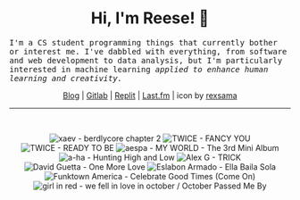 <h1 align="center">Hi, I'm Reese! 👋</h1>

<p><samp>I'm a CS student programming things that currently bother or interest me. I've dabbled with everything, from software and web development to data analysis, but I'm particularly interested in machine learning <i>applied to enhance human learning and creativity.</i></p></samp>

<p align="center">
 <a href="https://renys.dev">Blog</a> | <a href="https://gitlab.com/renys">Gitlab</a> | <a href="https://replit.com/@renys">Replit</a> | <a href="https://last.fm/user/i-dle">Last.fm</a> | icon by <a href="https://deviantart.com/rexsama">rexsama</a>
</p>

<hr class="dotted">
<br>
<!-- lastfm -->
<p align="center"><img src="https://lastfm.freetls.fastly.net/i/u/64s/7dc47a800dba55a03922e885b4611d2d.png" title="xaev - berdlycore chapter 2"> <img src="https://lastfm.freetls.fastly.net/i/u/64s/a9b4e7025d2217c85044064c984ff68d.jpg" title="TWICE - FANCY YOU"> <img src="https://lastfm.freetls.fastly.net/i/u/64s/fcfe88954f8b1a5282e48cab825a7f77.jpg" title="TWICE - READY TO BE"> <img src="https://lastfm.freetls.fastly.net/i/u/64s/3b96f9008abaa1134b17b8752abc3f78.jpg" title="aespa - MY WORLD - The 3rd Mini Album"> <img src="https://lastfm.freetls.fastly.net/i/u/64s/b61c0246b523481a92428dc3310ce5fb.png" title="a-ha - Hunting High and Low"> <img src="https://lastfm.freetls.fastly.net/i/u/64s/0b8520054cfd8af493b44a8bed0a2361.jpg" title="Alex G - TRICK"> <img src="https://lastfm.freetls.fastly.net/i/u/64s/abea43811c0c48278574f036235c273f.png" title="David Guetta - One More Love"> <img src="https://lastfm.freetls.fastly.net/i/u/64s/8b3c792aa551f165c4fd49046b991457.jpg" title="Eslabon Armado - Ella Baila Sola"> <img src="https://lastfm.freetls.fastly.net/i/u/64s/203af93bb8583649859dd5a6b55ec35c.jpg" title="Funktown America - Celebrate Good Times (Come On)"> <img src="https://lastfm.freetls.fastly.net/i/u/64s/d5a3587186fee8920125145a730934ae.jpg" title="girl in red - we fell in love in october / October Passed Me By"> </p>
